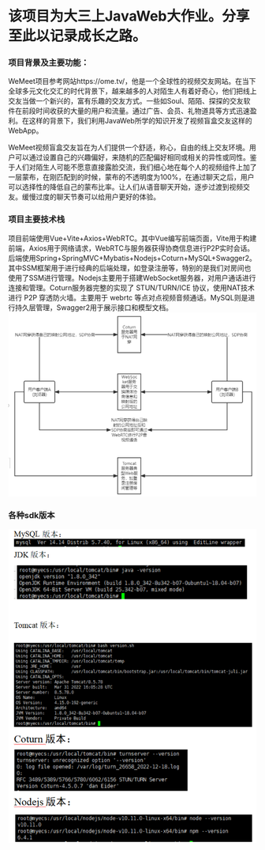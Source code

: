 # 该项目为大三上JavaWeb大作业。分享至此以记录成长之路。

### 项目背景及主要功能：

WeMeet项目参考网站https://ome.tv/，他是一个全球性的视频交友网站。在当下全球多元文化交汇的时代背景下，越来越多的人对陌生人有着好奇心，他们把线上交友当做一个新兴的，富有乐趣的交友方式。一些如Soul、陌陌、探探的交友软件在前段时间收获的大量的用户和流量。通过广告、会员、礼物道具等方式迅速盈利。在这样的背景下，我们利用JavaWeb所学的知识开发了视频盲盒交友这样的WebApp。

WeMeet视频盲盒交友旨在为人们提供一个舒适，称心，自由的线上交友环境。用户可以通过设置自己的兴趣偏好，来随机的匹配偏好相同或相关的异性或同性。鉴于人们对陌生人可能不愿意直接露脸交流，我们细心地在每个人的视频组件上加了一层蒙布，在刚匹配到的时候，蒙布的不透明度为100%，在通过聊天之后，用户可以选择性的降低自己的蒙布比率。让人们从语音聊天开始，逐步过渡到视频交友。缓慢过度的聊天节奏可以给用户更好的体验。

### 项目主要技术栈
项目前端使用Vue+Vite+Axios+WebRTC。其中Vue编写前端页面，Vite用于构建前端，Axios用于网络请求，WebRTC与服务器获得协商信息进行P2P实时会话。
后端使用Spring+SpringMVC+Mybatis+Nodejs+Coturn+MySQL+Swagger2。其中SSM框架用于进行经典的后端处理，如登录注册等，特别的是我们对房间也使用了SSM进行管理。Nodejs主要用于搭建WebSocket服务器，对用户通话进行连接和管理。Coturn服务器完整的实现了 STUN/TURN/ICE 协议，使用NAT技术进行 P2P 穿透防火墙。主要用于 webrtc 等点对点视频音频通话。MySQL则是进行持久层管理，Swagger2用于展示接口和模型文档。![Snipaste_2023-03-27_17-04-14](images\Snipaste_2023-03-27_17-04-14.png)

### 各种sdk版本

![Snipaste_2023-03-27_17-05-47](images\Snipaste_2023-03-27_17-05-47.png)
